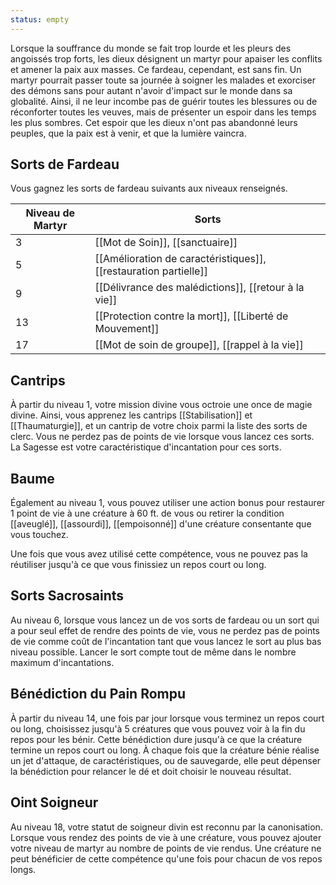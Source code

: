 ```yaml
---
status: empty
---
```

Lorsque la souffrance du monde se fait trop lourde et les pleurs des angoissés trop forts, les dieux désignent un martyr pour apaiser les conflits et amener la paix aux masses. Ce fardeau, cependant, est sans fin. Un martyr pourrait passer toute sa journée à soigner les malades et exorciser des démons sans pour autant n'avoir d'impact sur le monde dans sa globalité. Ainsi, il ne leur incombe pas de guérir toutes les blessures ou de réconforter toutes les veuves, mais de présenter un espoir dans les temps les plus sombres. Cet espoir que les dieux n'ont pas abandonné leurs peuples, que la paix est à venir, et que la lumière vaincra.

## Sorts de Fardeau

Vous gagnez les sorts de fardeau suivants aux niveaux renseignés. 

| Niveau de Martyr | Sorts                                                            |
| ---------------- | ---------------------------------------------------------------- |
| 3                | [[Mot de Soin]], [[sanctuaire]]                                  |
| 5                | [[Amélioration de caractéristiques]], [[restauration partielle]] |
| 9                | [[Délivrance des malédictions]], [[retour à la vie]]             |
| 13               | [[Protection contre la mort]], [[Liberté de Mouvement]]          |
| 17               | [[Mot de soin de groupe]], [[rappel à la vie]]                   |

## Cantrips

À partir du niveau 1, votre mission divine vous octroie une once de magie divine. Ainsi, vous apprenez les cantrips [[Stabilisation]] et [[Thaumaturgie]], et un cantrip de votre choix parmi la liste des sorts de clerc. Vous ne perdez pas de points de vie lorsque vous lancez ces sorts. La Sagesse est votre caractéristique d'incantation pour ces sorts.

## Baume

Également au niveau 1, vous pouvez utiliser une action bonus pour restaurer 1 point de vie à une créature à 60 ft. de vous ou retirer la condition [[aveuglé]], [[assourdi]], [[empoisonné]] d'une créature consentante que vous touchez.

Une fois que vous avez utilisé cette compétence, vous ne pouvez pas la réutiliser jusqu'à ce que vous finissiez un repos court ou long.

## Sorts Sacrosaints

Au niveau 6, lorsque vous lancez un de vos sorts de fardeau ou un sort qui a pour seul effet de rendre des points de vie, vous ne perdez pas de points de vie comme coût de l'incantation tant que vous lancez le sort au plus bas niveau possible. Lancer le sort compte tout de même dans le nombre maximum d'incantations.

## Bénédiction du Pain Rompu

À partir du niveau 14, une fois par jour lorsque vous terminez un repos court ou long, choisissez jusqu'à 5 créatures que vous pouvez voir à la fin du repos pour les bénir. Cette bénédiction dure jusqu'à ce que la créature termine un repos court ou long. À chaque fois que la créature bénie réalise un jet d'attaque, de caractéristiques, ou de sauvegarde, elle peut dépenser la bénédiction pour relancer le dé et doit choisir le nouveau résultat.

## Oint Soigneur

Au niveau 18, votre statut de soigneur divin est reconnu par la canonisation. Lorsque vous rendez des points de vie à une créature, vous pouvez ajouter votre niveau de martyr au nombre de points de vie rendus. Une créature ne peut bénéficier de cette compétence qu'une fois pour chacun de vos repos longs. 
